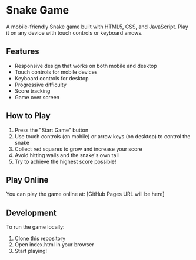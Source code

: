 # Snake Game

A mobile-friendly Snake game built with HTML5, CSS, and JavaScript. Play it on any device with touch controls or keyboard arrows.

## Features

- Responsive design that works on both mobile and desktop
- Touch controls for mobile devices
- Keyboard controls for desktop
- Progressive difficulty
- Score tracking
- Game over screen

## How to Play

1. Press the "Start Game" button
2. Use touch controls (on mobile) or arrow keys (on desktop) to control the snake
3. Collect red squares to grow and increase your score
4. Avoid hitting walls and the snake's own tail
5. Try to achieve the highest score possible!

## Play Online

You can play the game online at: [GitHub Pages URL will be here]

## Development

To run the game locally:

1. Clone this repository
2. Open index.html in your browser
3. Start playing!
